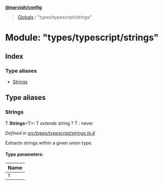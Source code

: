 **[@norviah/config](../README.md)**

> [Globals](../globals.md) / "types/typescript/strings"

# Module: "types/typescript/strings"

## Index

### Type aliases

* [Strings](_types_typescript_strings_.md#strings)

## Type aliases

### Strings

Ƭ  **Strings**\<T>: T *extends* string ? T : never

*Defined in [src/types/typescript/strings.ts:4](https://github.com/Norviah/config/blob/cd1d202/src/types/typescript/strings.ts#L4)*

Extracts strings within a given union type.

#### Type parameters:

Name |
------ |
`T` |
